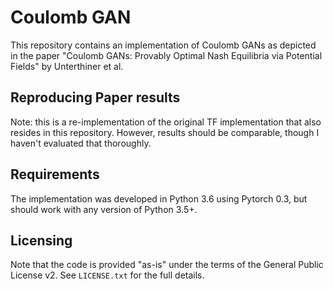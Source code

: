 # Coulomb GAN

This repository contains an implementation of Coulomb GANs as depicted in the paper "Coulomb GANs: Provably Optimal Nash Equilibria via Potential Fields" by Unterthiner et al.

## Reproducing Paper results
Note: this is a re-implementation of the original TF implementation that also resides in this repository. However, results should be comparable, though I haven't evaluated that thoroughly.

## Requirements
The implementation was developed in Python 3.6 using Pytorch 0.3, but should work with any version of Python 3.5+.

## Licensing
Note that the code is provided "as-is" under the terms of the General Public License v2. See `LICENSE.txt` for the full details.
